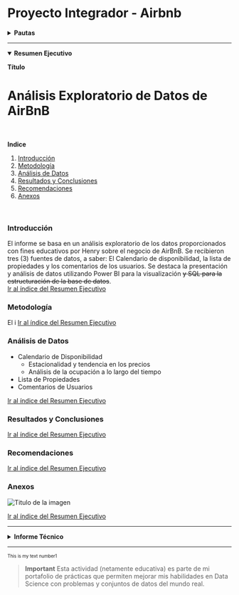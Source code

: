 # Proyecto Integrador - Airbnb

<details>
 
  **<summary>Pautas</summary>**  
<div id='id0' /> 

 **Módulo 5:** Data Analytics<br />
**Instructor Henry:** Mario Esteban Suaza Medina<br />
<br />
 
**El objetivo de este trabajo práctico es aplicar los conceptos y técnicas aprendidos en el modulo para realizar un análisis exploratorio y descriptivo de un conjunto de datos reales.**

Para realizar el trabajo práctico se deberá seguir los siguientes pasos:

1. Descargar archivos con los datos [indicar la fuente o el enlace].
2. Importar los datos en un la herramienta que deseen utilizar (Power Bi, Python)
3. Realizar una limpieza y validación preliminar de los datos, identificando y tratando posibles valores faltantes, erróneos o atípicos.
4. Realizar un análisis exploratorio de los datos, utilizando los conceptos aprendidos sobe dataviz y estadística para describir las variables y sus relaciones.
5. Responder a las preguntas que plantea el negocio sobre el dataset elegido.
6. Elaborar un texto con las conclusiones de los resultados del análisis, incluyendo una introducción, una descripción de los datos, algunas respuestas a las preguntas planteadas, y unas conclusiones finales.

### AirBnB

![N|Solid](https://piernine.co/wp-content/uploads/elementor/thumbs/Airbnb-red-lrg-1080x675-1-ph818omam1mv695ypg24xjogcbkjrurf7dgvyjglnk.jpeg)

El objetivo que se busca con el análisis de los datos seleccionados es realizar una análisis exploratorio de tipo descriptivo para entender el negocio de airbnb. 
En base al análisis descriptivo encontrar oportunidades de inversión que puedan ser capitalizadas utilizando dicho modelo de negocio.

#### Preguntas 

* ¿Qué podemos describir con los datasets acerca del negocio de airbnb?
* ¿Cuál es la mejor forma de invertir en AirBnb?
* ¿Cómo se compara con otras alternativas de inversión?
* Si presentamos nuestras conclusiones a un grupo inversor: ¿Qué propuestas le haríamos?
* ¿En donde sugerimos invertir?
* ¿En qué tipo de propiedad?

#### Recursos
| Archivo
| ------ 
| calendar.csv: (incluye datos de ocupación, precio, etc.)  
| listings.csv: Detalle de cada operación de Listing (incluye datos descriptivos de la vivienda (ambientes, host, noches mínimas y máximas, cantidad de reviews)
| reviews.csv Datos de review de los usuarios.

[Ir a las pautas](#id0)
http://bit.ly/DS_AirBnB
</details>

---
<details open>

 **<summary>Resumen Ejecutivo</summary>**  
<div id='id00' /> 

**Título**
# Análisis Exploratorio de Datos de AirBnB
<br />

**Indice**
1. [Introducción](#idRE1)
2. [Metodología](#idRE2)
3. [Análisis de Datos](#idRE3)
4. [Resultados y Conclusiones](#idRE4)
5. [Recomendaciones](#idRE5)
6. [Anexos](#idRE6)
<br />

<div id='idRE1' />

### Introducción
El informe se basa en un análisis exploratorio de los datos proporcionados con fines educativos por Henry sobre el negocio de AirBnB. Se recibieron tres (3) fuentes de datos, a saber: El Calendario de disponibilidad, la lista de propiedades y los comentarios de los usuarios.
Se destaca la presentación y análisis de datos utilizando Power BI para la visualización ~~y SQL para la estructuración de la base de datos~~.
<br />
[Ir al índice del Resumen Ejecutivo](#id00)
<br />

<div id='idRE2' />
 
### Metodología
El i
[Ir al índice del Resumen Ejecutivo](#id00)
<br />

<div id='idRE3' />
 
### Análisis de Datos
- Calendario de Disponibilidad
   - Estacionalidad y tendencia en los precios
   - Análisis de la ocupación a lo largo del tiempo
 - Lista de Propiedades
 - Comentarios de Usuarios

[Ir al índice del Resumen Ejecutivo](#id00)
<br />

<div id='idRE4' />
 
### Resultados y Conclusiones
[Ir al índice del Resumen Ejecutivo](#id00)
<br />

<div id='idRE5' />
 
### Recomendaciones
[Ir al índice del Resumen Ejecutivo](#id00)
<br />

<div id='idRE3' />
 
### Anexos
![Titulo de la imagen](https://drive.google.com/drive/u/1/folders/1qfDtU-iFYG0I5re9P_lxQQj7vRPVbsOZ)


[Ir al índice del Resumen Ejecutivo](#id00)
<br />







</details>

---

<details>
 
  **<summary>Informe Técnico</summary>**  
<div id='id000' /> 


**Índice**
1. [Recopilación de datos](#idIT1)
2. [Preparación de datos](#idIT2)
3. [Introducción de datos](#idIT3)
4. [Procesamiento / limpieza de datos](#idIT4)
5. [Interpretación de datos](#idIT5)
6. [Almacenamiento de datos](#idIT6)


<div id='idIT1' />
  
### Recopilación de datos (Data collection)
Las fuentes de datos fueron suministrada por #Henry en archivos formato csv, los cuales se descargaron a través de la plataforma students.

La tarea se centrará en datos históricos.

[Ir al índice del Informe Técnico](#id000)

<div id='idIT2' />
  
### Preparación de datos (Data preparation)
Texto del segundo apartado
[Ir al índice del Informe Técnico](#id000)
  
<div id='idIT3' />
  
### Introducción de datos (Data entry)
Texto del segundo apartado
[Ir al índice del Informe Técnico](#id000)

<div id='idIT4' />
  
### Procesamiento / limpieza de datos (Data processing/cleaning)
Texto del segundo apartado
[Ir al índice del Informe Técnico](#id000)

<div id='idIT5' />
  
### Interpretación de datos (Data interpretation)
Texto del segundo apartado
[Ir al índice del Informe Técnico](#id000)

<div id='idIT6' />
  
### Almacenamiento de datos (Data storage)
Texto del segundo apartado
[Ir al índice del Informe Técnico](#id000)

</details>

---

 <font size="1"> This is my text number1</font> 
> **Important** 
> Esta actividad (netamente educativa) es parte de mi portafolio de prácticas que permiten mejorar mis habilidades en Data Science con problemas y conjuntos de datos del mundo real.
